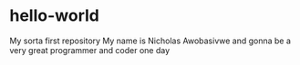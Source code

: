 # hello-world
My sorta first repository
My name is Nicholas Awobasivwe and gonna be a very great programmer and coder one day
